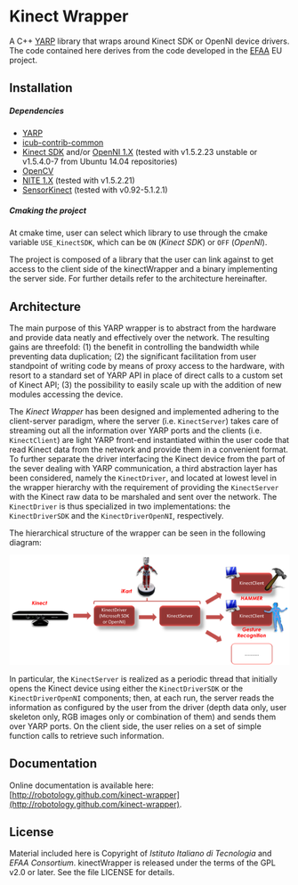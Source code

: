 Kinect Wrapper
=============

A C++ [YARP](https://github.com/robotology/yarp) library that wraps around Kinect SDK or OpenNI device drivers. The code contained here derives from the code developed in the [EFAA](http://efaa.upf.edu/) EU project.

## Installation

##### Dependencies
- [YARP](https://github.com/robotology/yarp)
- [icub-contrib-common](https://github.com/robotology/icub-contrib-common)
- [Kinect SDK](https://www.microsoft.com/en-us/download/details.aspx?id=36996) and/or [OpenNI 1.X](https://github.com/OpenNI/OpenNI) (tested with v1.5.2.23 unstable or v1.5.4.0-7 from Ubuntu 14.04 repositories)
- [OpenCV](http://opencv.org/downloads.html)
- [NITE 1.X](http://www.mira-project.org/downloads/3rdparty/) (tested with v1.5.2.21)
- [SensorKinect](https://github.com/avin2/SensorKinect/releases) (tested with v0.92-5.1.2.1)

##### Cmaking the project
At cmake time, user can select which library to use through the cmake variable `USE_KinectSDK`, which can be `ON` (_Kinect SDK_) or `OFF` (_OpenNI_).

The project is composed of a library that the user can link against to get access to the client side of the kinectWrapper and a binary implementing the server side. For further details refer to the architecture hereinafter.

## Architecture

The main purpose of this YARP wrapper is to abstract from the hardware and provide data neatly and effectively over the network. The resulting gains are threefold: (1) the benefit in controlling the bandwidth while preventing data duplication; (2) the significant facilitation from user standpoint of writing code by means of proxy access to the hardware, with resort to a standard set of YARP API in place of direct calls to a custom set of Kinect API; (3) the possibility to easily scale up with the addition of new modules accessing the device.

The _Kinect Wrapper_ has been designed and implemented adhering to the client-server paradigm, where the server (i.e. `KinectServer`) takes care of streaming out all the information over YARP ports and the clients (i.e. `KinectClient`) are light YARP front-end instantiated within the user code that read Kinect data from the network and provide them in a convenient format.
To further separate the driver interfacing the Kinect device from the part of the sever dealing with YARP communication, a third abstraction layer has been considered, namely the `KinectDriver`, and located at lowest level in the wrapper hierarchy with the requirement of providing the `KinectServer` with the Kinect raw data to be marshaled and sent over the network. The `KinectDriver` is thus specialized in two implementations: the `KinectDriverSDK` and the `KinectDriverOpenNI`, respectively.

The hierarchical structure of the wrapper can be seen in the following diagram:

![Diagram of Kinect-Wrapper architecture](misc/architecture.png)

In particular, the `KinectServer` is realized as a periodic thread that initially opens the Kinect device using either the `KinectDriverSDK` or the `KinectDriverOpenNI` components; then, at each run, the server reads the information as configured by the user from the driver (depth data only, user skeleton only, RGB images only or combination of them) and sends them over YARP ports. On the client side, the user relies on a set of simple function calls to retrieve such information.

## Documentation

Online documentation is available here: [http://robotology.github.com/kinect-wrapper](http://robotology.github.com/kinect-wrapper).

## License

Material included here is Copyright of _Istituto Italiano di Tecnologia_ and _EFAA Consortium_. kinectWrapper is released under the terms of the GPL v2.0 or later. See the file LICENSE for details.
